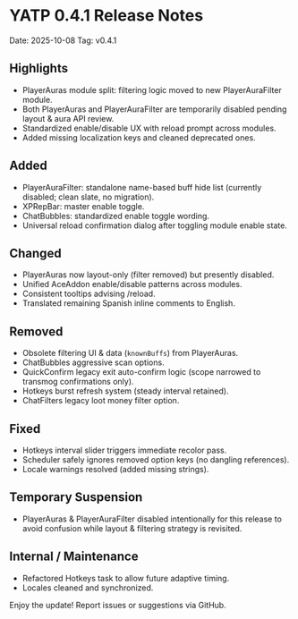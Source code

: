 # YATP 0.4.1 Release Notes

Date: 2025-10-08
Tag: v0.4.1

## Highlights

- PlayerAuras module split: filtering logic moved to new PlayerAuraFilter module.
- Both PlayerAuras and PlayerAuraFilter are temporarily disabled pending layout & aura API review.
- Standardized enable/disable UX with reload prompt across modules.
- Added missing localization keys and cleaned deprecated ones.

## Added

- PlayerAuraFilter: standalone name-based buff hide list (currently disabled; clean slate, no migration).
- XPRepBar: master enable toggle.
- ChatBubbles: standardized enable toggle wording.
- Universal reload confirmation dialog after toggling module enable state.

## Changed

- PlayerAuras now layout-only (filter removed) but presently disabled.
- Unified AceAddon enable/disable patterns across modules.
- Consistent tooltips advising /reload.
- Translated remaining Spanish inline comments to English.

## Removed

- Obsolete filtering UI & data (`knownBuffs`) from PlayerAuras.
- ChatBubbles aggressive scan options.
- QuickConfirm legacy exit auto-confirm logic (scope narrowed to transmog confirmations only).
- Hotkeys burst refresh system (steady interval retained).
- ChatFilters legacy loot money filter option.

## Fixed

- Hotkeys interval slider triggers immediate recolor pass.
- Scheduler safely ignores removed option keys (no dangling references).
- Locale warnings resolved (added missing strings).

## Temporary Suspension

- PlayerAuras & PlayerAuraFilter disabled intentionally for this release to avoid confusion while layout & filtering strategy is revisited.

## Internal / Maintenance

- Refactored Hotkeys task to allow future adaptive timing.
- Locales cleaned and synchronized.

Enjoy the update! Report issues or suggestions via GitHub.
